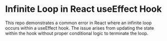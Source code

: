 # Infinite Loop in React useEffect Hook
This repo demonstrates a common error in React where an infinite loop occurs within a useEffect hook. The issue arises from updating the state within the hook without proper conditional logic to terminate the loop.